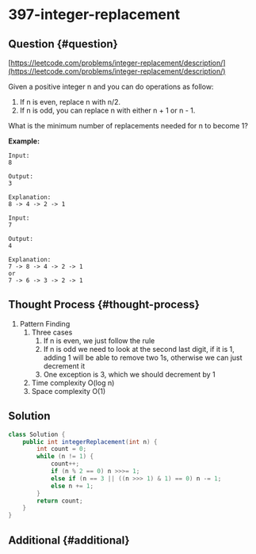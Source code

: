 # 397-integer-replacement

## Question {#question}

[https://leetcode.com/problems/integer-replacement/description/](https://leetcode.com/problems/integer-replacement/description/)

Given a positive integer n and you can do operations as follow:

1. If n is even, replace n with n/2.
2. If n is odd, you can replace n with either n + 1 or n - 1.

What is the minimum number of replacements needed for n to become 1?

**Example:**

```text
Input:
8

Output:
3

Explanation:
8 -> 4 -> 2 -> 1
```

```text
Input:
7

Output:
4

Explanation:
7 -> 8 -> 4 -> 2 -> 1
or
7 -> 6 -> 3 -> 2 -> 1
```

## Thought Process {#thought-process}

1. Pattern Finding
   1. Three cases
      1. If n is even, we just follow the rule
      2. If n is odd we need to look at the second last digit, if it is 1, adding 1 will be able to remove two 1s, otherwise we can just decrement it
      3. One exception is 3, which we should decrement by 1
   2. Time complexity O\(log n\)
   3. Space complexity O\(1\)

## Solution

```java
class Solution {
    public int integerReplacement(int n) {
        int count = 0;
        while (n != 1) {
            count++;
            if (n % 2 == 0) n >>>= 1;
            else if (n == 3 || ((n >>> 1) & 1) == 0) n -= 1;
            else n += 1;
        }
        return count;
    }
}
```

## Additional {#additional}

